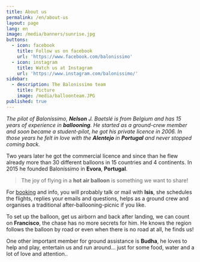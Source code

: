 ```yaml
---
title: About us
permalink: /en/about-us
layout: page
lang: en
image: /media/banners/sunrise.jpg
buttons:
  - icon: facebook
    title: Follow us on facebook
    url: 'https://www.facebook.com/balonissimo'
  - icon: instagram
    title: Watch us at Instagram
    url: 'https://www.instagram.com/balonissimo/'
sidebar:
  - description: The Balonissimo team
    title: Picture
    image: /media/balloonteam.JPG
published: true
---
```

*The pilot of Baloníssimo, **Nelson** J. Baetslé is from Belgium and has 15 years of experience in **ballooning**. He started as a ground-crew member and soon became a student-pilot, he got his private licence in 2006. In those years he felt in love with the **Alentejo** in **Portugal** and never stopped coming back.*

Two years later he got the commercial licence and since than he flew already more than 30 different balloons in 15 countries and 4 continents. In 2015 he founded Baloníssimo in **Evora**, **Portugal**.

> The joy of flying in a **hot air balloon** is something we want to share!

For [booking](/en/book-now) and info, you will probably talk or mail with **Isis**, she schedules the flights, replies your emails and questions, helps as a ground crew and organises a traditional after-ballooning-picnic if you like.

To set up the balloon, get us airborn and back after landing, we can count on **Francisco**, the chase has no more secrets for him. He knows the region follows the balloon by road or even when there is no road at all, he finds us!

One other important member for ground assistance is **Budha**, he loves to help and play, entertain us and run around… just for some food, water and a lot of love and attention..



